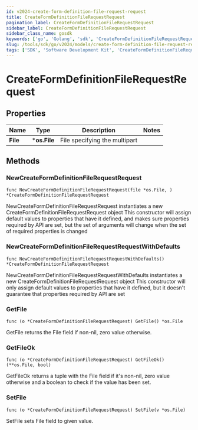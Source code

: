 ```yaml
---
id: v2024-create-form-definition-file-request-request
title: CreateFormDefinitionFileRequestRequest
pagination_label: CreateFormDefinitionFileRequestRequest
sidebar_label: CreateFormDefinitionFileRequestRequest
sidebar_class_name: gosdk
keywords: ['go', 'Golang', 'sdk', 'CreateFormDefinitionFileRequestRequest', 'V2024CreateFormDefinitionFileRequestRequest'] 
slug: /tools/sdk/go/v2024/models/create-form-definition-file-request-request
tags: ['SDK', 'Software Development Kit', 'CreateFormDefinitionFileRequestRequest', 'V2024CreateFormDefinitionFileRequestRequest']
---
```


# CreateFormDefinitionFileRequestRequest

## Properties

Name | Type | Description | Notes
------------ | ------------- | ------------- | -------------
**File** | ***os.File** | File specifying the multipart | 

## Methods

### NewCreateFormDefinitionFileRequestRequest

`func NewCreateFormDefinitionFileRequestRequest(file *os.File, ) *CreateFormDefinitionFileRequestRequest`

NewCreateFormDefinitionFileRequestRequest instantiates a new CreateFormDefinitionFileRequestRequest object
This constructor will assign default values to properties that have it defined,
and makes sure properties required by API are set, but the set of arguments
will change when the set of required properties is changed

### NewCreateFormDefinitionFileRequestRequestWithDefaults

`func NewCreateFormDefinitionFileRequestRequestWithDefaults() *CreateFormDefinitionFileRequestRequest`

NewCreateFormDefinitionFileRequestRequestWithDefaults instantiates a new CreateFormDefinitionFileRequestRequest object
This constructor will only assign default values to properties that have it defined,
but it doesn't guarantee that properties required by API are set

### GetFile

`func (o *CreateFormDefinitionFileRequestRequest) GetFile() *os.File`

GetFile returns the File field if non-nil, zero value otherwise.

### GetFileOk

`func (o *CreateFormDefinitionFileRequestRequest) GetFileOk() (**os.File, bool)`

GetFileOk returns a tuple with the File field if it's non-nil, zero value otherwise
and a boolean to check if the value has been set.

### SetFile

`func (o *CreateFormDefinitionFileRequestRequest) SetFile(v *os.File)`

SetFile sets File field to given value.



